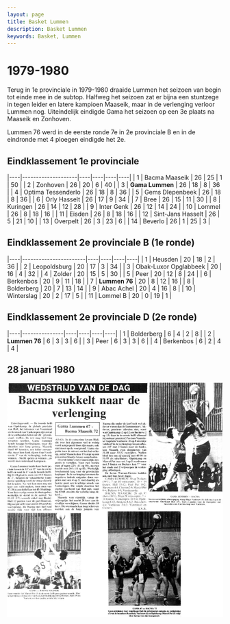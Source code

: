 ```yaml
---
layout: page
title: Basket Lummen
description: Basket Lummen
keywords: Basket, Lummen
---
```


# 1979-1980

Terug in 1e provinciale in 1979-1980 draaide Lummen het seizoen van begin tot einde mee in de subtop. Halfweg het seizoen zat er bijna een stuntzege in tegen leider en latere kampioen Maaseik, maar in de verlenging verloor Lummen nog. Uiteindelijk eindigde Gama het seizoen op een 3e plaats na Maaseik en Zonhoven.

Lummen 76 werd in de eerste ronde 7e in 2e provinciale B en in de eindronde met 4 ploegen eindigde het 2e.

## Eindklassement 1e provinciale

|----|--------------------|----|----|----|----|
| 1  | Bacma Maaseik      | 26 | 25 | 1  | 50 |
| 2  | Zonhoven           | 26 | 20 | 6  | 40 |
| 3  | **Gama Lummen**    | 26 | 18 | 8  | 36 |
| 4  | Optima Tessenderlo | 26 | 18 | 8  | 36 |
| 5  | Gems DIepenbeek    | 26 | 18 | 8  | 36 |
| 6  | Orly Hasselt       | 26 | 17 | 9  | 34 |
| 7  | Bree               | 26 | 15 | 11 | 30 |
| 8  | Kuringen           | 26 | 14 | 12 | 28 |
| 9  | Inter Genk         | 26 | 12 | 14 | 24 |
| 10 | Lommel             | 26 | 8  | 18 | 16 |
| 11 | Eisden             | 26 | 8  | 18 | 16 |
| 12 | Sint-Jans Hasselt  | 26 | 5  | 21 | 10 |
| 13 | Overpelt           | 26 | 3  | 23 | 6  |
| 14 | Beverlo            | 26 | 1  | 25 | 3  |

## Eindklassement 2e provinciale B (1e ronde)

|----|-----------------------|----|----|----|----|
| 1  | Heusden               | 20 | 18 | 2  | 36 |
| 2  | Leopoldsburg          | 20 | 17 | 3  | 34 |
| 3  | Obak-Luxor Opglabbeek | 20 | 16 | 4  | 32 |
| 4  | Zolder                | 20 | 15 | 5  | 30 |
| 5  | Peer                  | 20 | 12 | 8  | 24 |
| 6  | Berkenbos             | 20 | 9  | 11 | 18 |
| 7  | **Lummen 76**         | 20 | 8  | 12 | 16 |
| 8  | Bolderberg            | 20 | 7  | 13 | 14 |
| 9  | Abac Achel            | 20 | 4  | 16 | 8  |
| 10 | Winterslag            | 20 | 2  | 17 | 5  |
| 11 | Lommel B              | 20 | 0  | 19 | 1  |

## Eindklassement 2e provinciale D (2e ronde)

|----|---------------|----|----|----|----|
| 1  | Bolderberg    | 6  | 4  | 2  | 8  |
| 2  | **Lummen 76** | 6  | 3  | 3  | 6  |
| 3  | Peer          | 6  | 3  | 3  | 6  |
| 4  | Berkenbos     | 6  | 2  | 4  | 4  |

## 28 januari 1980

![19800128](/club/geschiedenis/1979-1980/19800128.gif)
